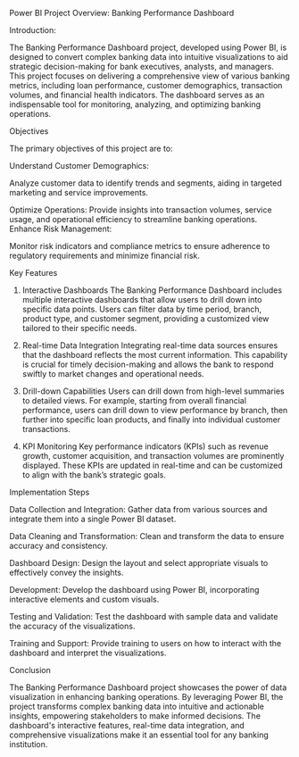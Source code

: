 Power BI Project Overview: Banking Performance Dashboard

Introduction:

The Banking Performance Dashboard project, developed using Power BI, is designed to convert complex banking data into intuitive visualizations to aid strategic decision-making for bank executives, analysts, and managers. This project focuses on delivering a comprehensive view of various banking metrics, including loan performance, customer demographics, transaction volumes, and financial health indicators. The dashboard serves as an indispensable tool for monitoring, analyzing, and optimizing banking operations.

Objectives

The primary objectives of this project are to:


Understand Customer Demographics: 

Analyze customer data to identify trends and segments, aiding in targeted marketing and service improvements.

Optimize Operations:
Provide insights into transaction volumes, service usage, and operational efficiency to streamline banking operations.
Enhance Risk Management:

Monitor risk indicators and compliance metrics to ensure adherence to regulatory requirements and minimize financial risk.

Key Features
1. Interactive Dashboards 
The Banking Performance Dashboard includes multiple interactive dashboards that allow users to drill down into specific data points. Users can filter data by time period, branch, product type, and customer segment, providing a customized view tailored to their specific needs.


3. Real-time Data Integration
Integrating real-time data sources ensures that the dashboard reflects the most current information. This capability is crucial for timely decision-making and allows the bank to respond swiftly to market changes and operational needs.




4. Drill-down Capabilities
Users can drill down from high-level summaries to detailed views. For example, starting from overall financial performance, users can drill down to view performance by branch, then further into specific loan products, and finally into individual customer transactions.

5. KPI Monitoring
Key performance indicators (KPIs) such as revenue growth, customer acquisition, and transaction volumes are prominently displayed. These KPIs are updated in real-time and can be customized to align with the bank’s strategic goals.


Implementation Steps

Data Collection and Integration:
Gather data from various sources and integrate them into a single Power BI dataset.

Data Cleaning and Transformation:
Clean and transform the data to ensure accuracy and consistency.

Dashboard Design:
Design the layout and select appropriate visuals to effectively convey the insights.

Development: 
Develop the dashboard using Power BI, incorporating interactive elements and custom visuals.

Testing and Validation: 
Test the dashboard with sample data and validate the accuracy of the visualizations.

Training and Support:
Provide training to users on how to interact with the dashboard and interpret the visualizations.

Conclusion

The Banking Performance Dashboard project showcases the power of data visualization in enhancing banking operations. By leveraging Power BI, the project transforms complex banking data into intuitive and actionable insights, empowering stakeholders to make informed decisions. The dashboard's interactive features, real-time data integration, and comprehensive visualizations make it an essential tool for any banking institution.






